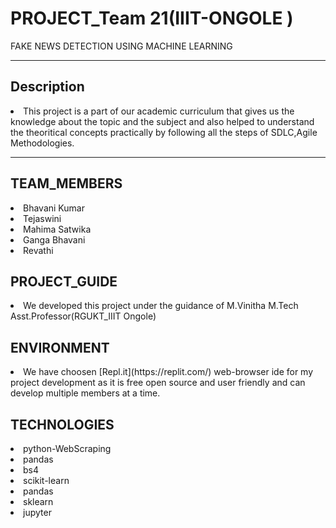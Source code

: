 # PROJECT_Team 21(IIIT-ONGOLE )
FAKE NEWS DETECTION USING MACHINE LEARNING

<hr/>

## Description
<li>This project is a part of our academic curriculum that gives us the knowledge about the topic and the subject and also helped to understand the theoritical concepts practically by following all the steps of SDLC,Agile Methodologies.</li>

<hr/>

## TEAM_MEMBERS
 <li>Bhavani Kumar</li>
 <li>Tejaswini</li>
 <li>Mahima Satwika</li>
 <li>Ganga Bhavani</li>
 <li>Revathi</li>
 
## PROJECT_GUIDE
<li>We developed this project under the guidance of M.Vinitha M.Tech Asst.Professor(RGUKT_IIIT Ongole)</li>
 
## ENVIRONMENT
 <li>We have choosen [Repl.it](https://replit.com/) web-browser ide for my project development as it is free open source and user friendly and can develop multiple members at a time.</li>
 
## TECHNOLOGIES
<li>python-WebScraping</li>
<li>pandas</li>
<li>bs4</li>
<li>scikit-learn</li>
<li>pandas</li>
<li>sklearn</li>
<li>jupyter</li>




 
 
